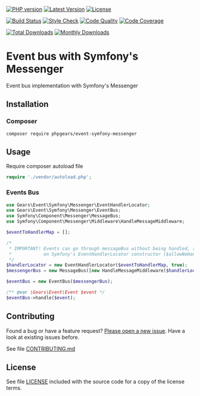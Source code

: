 [![PHP version](https://img.shields.io/badge/PHP-%3E%3D7.1-8892BF.svg?style=flat-square)](http://php.net)
[![Latest Version](https://img.shields.io/packagist/v/phpgears/event-symfony-messenger.svg?style=flat-square)](https://packagist.org/packages/phpgears/event-symfony-messenger)
[![License](https://img.shields.io/github/license/phpgears/event-symfony-messenger.svg?style=flat-square)](https://github.com/phpgears/event-symfony-messenger/blob/master/LICENSE)

[![Build Status](https://img.shields.io/travis/phpgears/event-symfony-messenger.svg?style=flat-square)](https://travis-ci.org/phpgears/event-symfony-messenger)
[![Style Check](https://styleci.io/repos/168998799/shield)](https://styleci.io/repos/168998799)
[![Code Quality](https://img.shields.io/scrutinizer/g/phpgears/event-symfony-messenger.svg?style=flat-square)](https://scrutinizer-ci.com/g/phpgears/event-symfony-messenger)
[![Code Coverage](https://img.shields.io/coveralls/phpgears/event-symfony-messenger.svg?style=flat-square)](https://coveralls.io/github/phpgears/event-symfony-messenger)

[![Total Downloads](https://img.shields.io/packagist/dt/phpgears/event-symfony-messenger.svg?style=flat-square)](https://packagist.org/packages/phpgears/event-symfony-messenger/stats)
[![Monthly Downloads](https://img.shields.io/packagist/dm/phpgears/event-symfony-messenger.svg?style=flat-square)](https://packagist.org/packages/phpgears/event-symfony-messenger/stats)

# Event bus with Symfony's Messenger

Event bus implementation with Symfony's Messenger

## Installation

### Composer

```
composer require phpgears/event-symfony-messenger
```

## Usage

Require composer autoload file

```php
require './vendor/autoload.php';
```

### Events Bus

```php
use Gears\Event\Symfony\Messenger\EventHandlerLocator;
use Gears\Event\Symfony\Messenger\EventBus;
use Symfony\Component\Messenger\MessageBus;
use Symfony\Component\Messenger\Middleware\HandleMessageMiddleware;

$eventToHandlerMap = [];

/*
 * IMPORTANT! Events can go through messageBus without being handled, set second argument
 *            on Symfony's EventHandlerLocator constructor ($allowNoHandlers) to true
 */
$handlerLocator = new EventHandlerLocator($eventToHandlerMap, true);
$messengerBus = new MessageBus([new HandleMessageMiddleware($handlerLocator)]);

$eventBus = new EventBus($messengerBus);

/** @var \Gears\Event\Event $event */
$eventBus->handle($event);
```

## Contributing

Found a bug or have a feature request? [Please open a new issue](https://github.com/phpgears/event-symfony-messenger/issues). Have a look at existing issues before.

See file [CONTRIBUTING.md](https://github.com/phpgears/event-symfony-messenger/blob/master/CONTRIBUTING.md)

## License

See file [LICENSE](https://github.com/phpgears/event-symfony-messenger/blob/master/LICENSE) included with the source code for a copy of the license terms.
